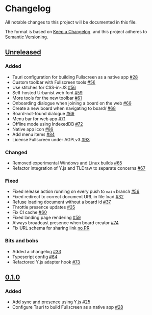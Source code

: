 # Changelog

All notable changes to this project will be documented in this file.

The format is based on [Keep a Changelog](https://keepachangelog.com/en/1.0.0/),
and this project adheres to [Semantic Versioning](https://semver.org/spec/v2.0.0.html).

## [Unreleased]

### Added

- Tauri configuration for building Fullscreen as a native app [#28](https://github.com/interalia-studio/fullscreen/pull/28)
- Custom toolbar with Fullscreen tools [#56](https://github.com/interalia-studio/fullscreen/pull/56)
- Use stitches for CSS-in-JS [#56](https://github.com/interalia-studio/fullscreen/pull/56)
- Self-hosted Urbanist web font [#59](https://github.com/interalia-studio/fullscreen/pull/59)
- More tools for the new toolbar [#61](https://github.com/interalia-studio/fullscreen/pull/61)
- Onboarding dialogue when joining a board on the web [#66](https://github.com/interalia-studio/fullscreen/pull/66)
- Create a new board when navigating to board/ [#68](https://github.com/interalia-studio/fullscreen/pull/68)
- Board-not-found dialogue [#69](https://github.com/interalia-studio/fullscreen/pull/69)
- Menu bar for web app [#71](https://github.com/interalia-studio/fullscreen/pull/71)
- Offline mode using IndexedDB [#72](https://github.com/interalia-studio/fullscreen/pull/72)
- Native app icon [#86](https://github.com/interalia-studio/fullscreen/pull/86)
- Add menu items [#84](https://github.com/interalia-studio/fullscreen/pull/84)
- License Fullscreen under AGPLv3 [#93](https://github.com/interalia-studio/fullscreen/pull/93)

### Changed

- Removed experimental Windows and Linux builds [#65](https://github.com/interalia-studio/fullscreen/pull/65)
- Refactor integration of Y.js and TLDraw to separate concerns [#67](https://github.com/interalia-studio/fullscreen/pull/67)

### Fixed

- Fixed release action running on every push to `main` branch [#56](https://github.com/interalia-studio/fullscreen/pull/56)
- Fixed redirect to correct document URL in file load [#32](https://github.com/interalia-studio/fullscreen/pull/32)
- Refuse loading document without a board id [#37](https://github.com/interalia-studio/fullscreen/pull/37)
- Throttle presence updates [#35](https://github.com/interalia-studio/fullscreen/pull/35)
- Fix CI cache [#60](https://github.com/interalia-studio/fullscreen/pull/60)
- Fixed landing page rendering [#59](https://github.com/interalia-studio/fullscreen/pull/59)
- Always broadcast presence when board creator [#74](https://github.com/interalia-studio/fullscreen/pull/74)
- Fix URL schema for sharing link [no PR](https://github.com/interalia-studio/fullscreen/commit/f1789adfa733ff6ab3cd8820f8b8fa191c14de87)

### Bits and bobs

- Added a changelog [#33](https://github.com/interalia-studio/fullscreen/pull/33)
- Typescript config [#64](https://github.com/interalia-studio/fullscreen/pull/64)
- Refactored Y.js adapter hook [#73](https://github.com/interalia-studio/fullscreen/pull/73)

## [0.1.0]

### Added

- Add sync and presence using Y.js [#25](https://github.com/interalia-studio/fullscreen/pull/25)
- Configure Tauri to build Fullscreen as a native app [#28](https://github.com/interalia-studio/fullscreen/pull/28)

[unreleased]: https://github.com/interalia-studio/fullscreen/compare/v0.1.0...HEAD
[0.1.0]: https://github.com/interalia-studio/fullscreen/releases/tag/v0.1.0
